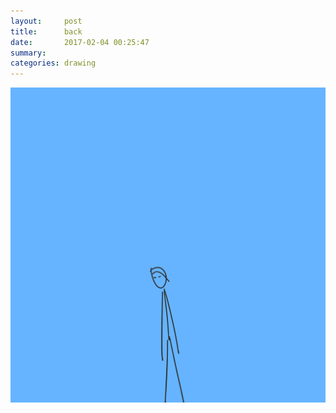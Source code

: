 ```yaml
---
layout:     post
title:      back
date:       2017-02-04 00:25:47
summary:    
categories: drawing
---
```

![back](/images/diary/back.png "to normal")
